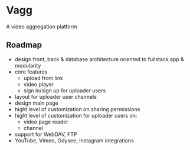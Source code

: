 # Vagg
A video aggregation platform

## Roadmap
- design front, back & database architecture oriented to fullstack app & modularity
- core features
  - upload from link
  - video player
  - sign in/sign up for uploader users
- layout for uploader user channels
- design main page
- hight level of customization on sharing permissions
- hight level of customization for uploader users on:
  - video page reader
  - channel
- support for WebDAV, FTP
- YouTube, Vimeo, Odysee, Instagram integrations
